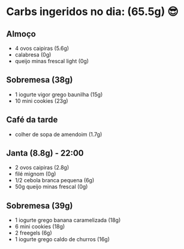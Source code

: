 # Carbs ingeridos no dia: (65.5g) 😎

## Almoço

- 4 ovos caipiras (5.6g)
- calabresa (0g)
- queijo minas frescal light (0g)

## Sobremesa (38g)

- 1 iogurte vigor grego baunilha (15g)
- 10 mini cookies (23g)

## Café da tarde

- colher de sopa de amendoim (1.7g)

## Janta (8.8g) - 22:00

- 2 ovos caipiras (2.8g)
- filé mignom (0g)
- 1/2 cebola branca pequena (6g)
- 50g queijo minas frescal (0g)

## Sobremesa (39g)

- 1 iogurte grego banana caramelizada (18g)
- 6 mini cookies (18g)
- 2 freegels (6g)
- 1 iogurte grego caldo de churros (16g)